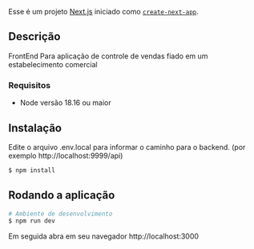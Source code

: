 Esse é um projeto [Next.js](https://nextjs.org/) iniciado como [`create-next-app`](https://github.com/vercel/next.js/tree/canary/packages/create-next-app).

## Descrição

FrontEnd Para aplicação de controle de vendas fiado em um estabelecimento comercial

### Requisitos
- Node versão 18.16 ou maior

## Instalação

Edite o arquivo .env.local para informar o caminho para o backend. (por exemplo http://localhost:9999/api)

```bash
$ npm install
```
## Rodando a aplicação

```bash
# Ambiente de desenvolvimento
$ npm run dev
```
Em seguida abra em seu navegador http://localhost:3000
